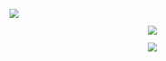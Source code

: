 ![](https://readme-typing-svg.demolab.com?font=Fira+Code&pause=250&color=E0E0E0&center=true&vCenter=true&random=true&width=480&lines=Entry-Level+Frontend)

<p align="center"><img src="https://skillicons.dev/icons?i=tailwind,ts,react" />

<p align="center"><img src="https://skillicons.dev/icons?i=astro,nextjs" />

<br />
<br />
